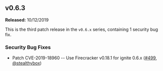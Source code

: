 ## v0.6.3

**Released:** 10/12/2019

This is the third patch release in the `v0.6.x` series, containing 1 security bug fix.

### Security Bug Fixes

- Patch CVE-2019-18960 -- Use Firecracker v0.18.1 for ignite 0.6.x ([#499](https://github.com/weaveworks/ignite/pull/499), [@stealthybox](https://github.com/stealthybox))
